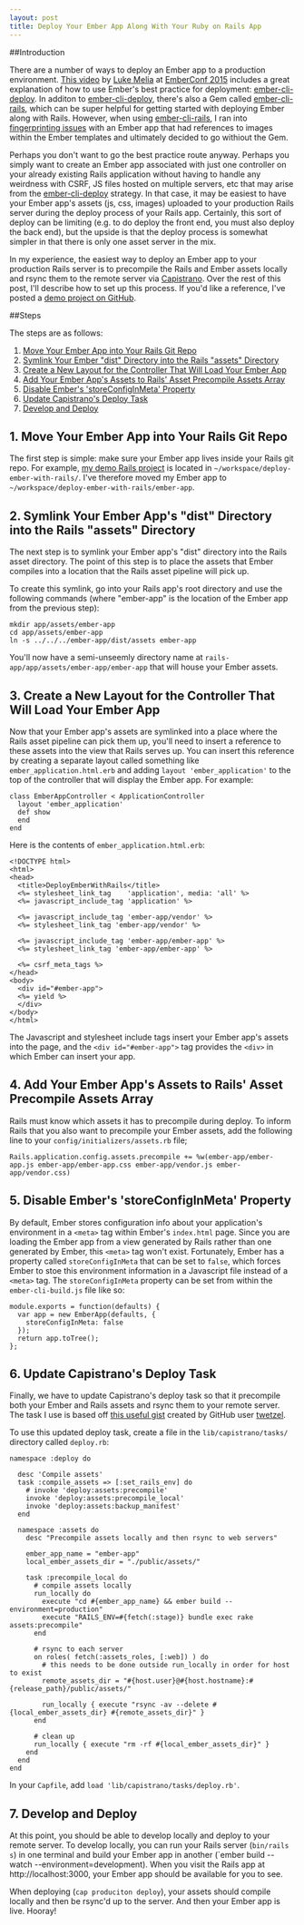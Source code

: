 ```yaml
---
layout: post
title: Deploy Your Ember App Along With Your Ruby on Rails App
---
```


[deploy-video]: https://www.youtube.com/watch?v=4EDetv_Rw5U
[ember-cli-deploy]: http://ember-cli.github.io/ember-cli-deploy/
[deploy-ember-project]: https://github.com/mtmckenna/deploy-ember-with-rails
[ember-cli-rails]: https://github.com/rwz/ember-cli-rails
[fingerprinting-issues]: https://github.com/rwz/ember-cli-rails/issues/30
[deploy-gist]: https://gist.github.com/twetzel/66de336327f79beac0e0
[twetzel]: https://gist.github.com/twetzel
[capistrano]: http://capistranorb.com/
[luke melia]: http://www.lukemelia.com/
[emberconf 2015]: http://emberconf.com/

##Introduction

There are a number of ways to deploy an Ember app to a production environment. [This video][deploy-video] by [Luke Melia] at [EmberConf 2015] includes a great explanation of how to use Ember's best practice for deployment: [ember-cli-deploy]. In additon to [ember-cli-deploy], there's also a Gem called [ember-cli-rails], which can be super helpful for getting started with deploying Ember along with Rails. However, when using [ember-cli-rails], I ran into [fingerprinting issues][fingerprinting-issues] with an Ember app that had references to images within the Ember templates and ultimately decided to go withiout the Gem.

Perhaps you don't want to go the best practice route anyway. Perhaps you simply want to create an Ember app associated with just one controller on your already existing Rails application without having to handle any weirdness with CSRF, JS files hosted on multiple servers, etc that may arise from the [ember-cli-deploy] strategy. In that case, it may be easiest to have your Ember app's assets (js, css, images) uploaded to your production Rails server during the deploy process of your Rails app. Certainly, this sort of deploy can be limiting (e.g. to do deploy the front end, you must also deploy the back end), but the upside is that the deploy process is somewhat simpler in that there is only one asset server in the mix.

In my experience, the easiest way to deploy an Ember app to your production Rails server is to precompile the Rails and Ember assets locally and rsync them to the remote server via [Capistrano]. Over the rest of this post, I'll describe how to set up this process. If you'd like a reference, I've posted a [demo project on GitHub][deploy-ember-project].

##Steps

The steps are as follows:

1. [Move Your Ember App into Your Rails Git Repo](#1)
1. [Symlink Your Ember "dist" Directory into the Rails "assets" Directory](#2)
1. [Create a New Layout for the Controller That Will Load Your Ember App](#3)
1. [Add Your Ember App's Assets to Rails' Asset Precompile Assets Array](#4)
1. [Disable Ember's 'storeConfigInMeta' Property](#5)
1. [Update Capistrano's Deploy Task](#6)
1. [Develop and Deploy](#7)

## <a name="1"></a> 1. Move Your Ember App into Your Rails Git Repo

The first step is simple: make sure your Ember app lives inside your Rails git repo. For example, [my demo Rails project][deploy-ember-project] is located in `~/workspace/deploy-ember-with-rails/`. I've therefore moved my Ember app to `~/workspace/deploy-ember-with-rails/ember-app`.

## <a name="2"></a> 2. Symlink Your Ember App's "dist" Directory into the Rails "assets" Directory

The next step is to symlink your Ember app's "dist" directory into the Rails asset directory. The point of this step is to place the assets that Ember compiles into a location that the Rails asset pipeline will pick up.

To create this symlink, go into your Rails app's root directory and use the following commands (where "ember-app" is the location of the Ember app from the previous step):

```
mkdir app/assets/ember-app
cd app/assets/ember-app
ln -s ../../../ember-app/dist/assets ember-app
```

You'll now have a semi-unseemly directory name at `rails-app/app/assets/ember-app/ember-app` that will house your Ember assets.

## <a name="3"></a> 3. Create a New Layout for the Controller That Will Load Your Ember App

Now that your Ember app's assets are symlinked into a place where the Rails asset pipeline can pick them up, you'll need to insert a reference to these assets into the view that Rails serves up. You can insert this reference by creating a separate layout called something like `ember_application.html.erb` and adding `layout 'ember_application'` to the top of the controller that will display the Ember app. For example:

```
class EmberAppController < ApplicationController
  layout 'ember_application'
  def show
  end
end
```

Here is the contents of `ember_application.html.erb`:

```
<!DOCTYPE html>
<html>
<head>
  <title>DeployEmberWithRails</title>
  <%= stylesheet_link_tag    'application', media: 'all' %>
  <%= javascript_include_tag 'application' %>

  <%= javascript_include_tag 'ember-app/vendor' %>
  <%= stylesheet_link_tag 'ember-app/vendor' %>

  <%= javascript_include_tag 'ember-app/ember-app' %>
  <%= stylesheet_link_tag 'ember-app/ember-app' %>

  <%= csrf_meta_tags %>
</head>
<body>
  <div id="#ember-app">
  <%= yield %>
  </div>
</body>
</html>
```

The Javascript and stylesheet include tags insert your Ember app's assets into the page, and the `<div id="#ember-app">` tag provides the `<div>` in which Ember can insert your app.

## <a name="4"></a> 4. Add Your Ember App's Assets to Rails' Asset Precompile Assets Array

Rails must know which assets it has to precompile during deploy. To inform Rails that you also want to precompile your Ember assets, add the following line to your `config/initializers/assets.rb` file;

```
Rails.application.config.assets.precompile += %w(ember-app/ember-app.js ember-app/ember-app.css ember-app/vendor.js ember-app/vendor.css)
```

## <a name="5"></a> 5. Disable Ember's 'storeConfigInMeta' Property

By default, Ember stores configuration info about your application's environment in a `<meta>` tag within Ember's `index.html` page. Since you are loading the Ember app from a view generated by Rails rather than one generated by Ember, this `<meta>` tag won't exist. Fortunately, Ember has a property called `storeConfigInMeta` that can be set to `false`, which forces Ember to stoe this environment information in a Javascript file instead of a `<meta>` tag. The `storeConfigInMeta` property can be set from within the `ember-cli-build.js` file like so:

```
module.exports = function(defaults) {
  var app = new EmberApp(defaults, {
    storeConfigInMeta: false
  });
  return app.toTree();
};
```

## <a name="6"></a> 6. Update Capistrano's Deploy Task

Finally, we have to update Capistrano's deploy task so that it precompile both your Ember and Rails assets and rsync them to your remote server. The task I use is based off [this useful gist][deploy-gist] created by GitHub user [twetzel].

To use this updated deploy task, create a file in the `lib/capistrano/tasks/` directory called `deploy.rb`:

```
namespace :deploy do

  desc 'Compile assets'
  task :compile_assets => [:set_rails_env] do
    # invoke 'deploy:assets:precompile'
    invoke 'deploy:assets:precompile_local'
    invoke 'deploy:assets:backup_manifest'
  end

  namespace :assets do
    desc "Precompile assets locally and then rsync to web servers"

    ember_app_name = "ember-app"
    local_ember_assets_dir = "./public/assets/"

    task :precompile_local do
      # compile assets locally
      run_locally do
        execute "cd #{ember_app_name} && ember build --environment=production"
        execute "RAILS_ENV=#{fetch(:stage)} bundle exec rake assets:precompile"
      end

      # rsync to each server
      on roles( fetch(:assets_roles, [:web]) ) do
        # this needs to be done outside run_locally in order for host to exist
        remote_assets_dir = "#{host.user}@#{host.hostname}:#{release_path}/public/assets/"

        run_locally { execute "rsync -av --delete #{local_ember_assets_dir} #{remote_assets_dir}" }
      end

      # clean up
      run_locally { execute "rm -rf #{local_ember_assets_dir}" }
    end
  end
end
```

In your `Capfile`, add `load 'lib/capistrano/tasks/deploy.rb'`.

## <a name="7"></a> 7. Develop and Deploy

At this point, you should be able to develop locally and deploy to your remote server. To develop locally, you can run your Rails server (`bin/rails s`) in one terminal and build your Ember app in another (`ember build --watch --environment=development). When you visit the Rails app at http://localhost:3000, your Ember app should be available for you to see.

When deploying (`cap produciton deploy`), your assets should compile locally and then be rsync'd up to the server. And then your Ember app is live. Hooray!

